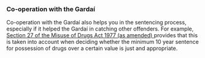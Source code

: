 ###  Co-operation with the Gardaí

Co-operation with the Gardaí also helps you in the sentencing process,
especially if it helped the Gardaí in catching other offenders. For example, [
Section 27 of the Misuse of Drugs Act 1977 (as amended)
](http://www.irishstatutebook.ie/1999/en/act/pub/0010/sec0005.html) provides
that this is taken into account when deciding whether the minimum 10 year
sentence for possession of drugs over a certain value is just and appropriate.
